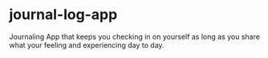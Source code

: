 # journal-log-app
Journaling App that keeps you checking in on yourself as long as you share what your feeling and experiencing day to day.

